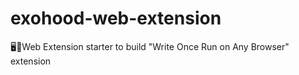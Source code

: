 # exohood-web-extension
🖥🔋Web Extension starter to build "Write Once Run on Any Browser" extension 
